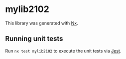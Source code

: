 # mylib2102

This library was generated with [Nx](https://nx.dev).

## Running unit tests

Run `nx test mylib2102` to execute the unit tests via [Jest](https://jestjs.io).
